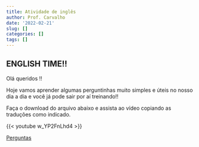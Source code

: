 ```yaml
---
title: Atividade de inglês
author: Prof. Carvalho
date: '2022-02-21'
slug: []
categories: []
tags: []
---
```

## ENGLISH TIME!!

Olá queridos !! 

Hoje vamos aprender algumas perguntinhas muito simples e úteis no nosso dia a dia e você já pode sair por aí treinando!!

Faça o download do arquivo abaixo e assista ao vídeo copiando as traduções como indicado.

{{< youtube w_YP2FnLhd4 >}}

[Perguntas](/dez_perguntas.docx)

